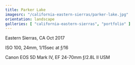 ```yaml
---
title: Parker Lake
imagesrc: "/california-eastern-sierras/parker-lake.jpg"
orientation: landscape
galleries: [ "california-eastern-sierras", "portfolio" ]
---
```


Eastern Sierras, CA Oct 2017

ISO 100, 24mm, 1/15sec at ƒ/16

Canon EOS 5D Mark IV, EF 24-70mm ƒ/2.8L II USM
